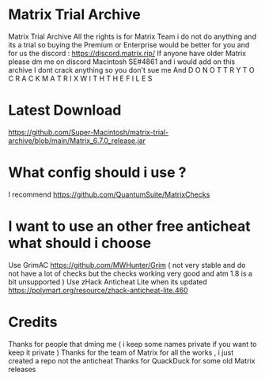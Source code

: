 # Matrix Trial Archive
Matrix Trial Archive
All the rights is for Matrix Team i do not do anything and its a trial so buying the Premium or Enterprise would be better for you and for us the discord : https://discord.matrix.rip/
If anyone have older Matrix please dm me on discord Macintosh SE#4861 and i would add on this archive
I dont crack anything so you don't sue me
And D O  N O T  T R Y  T O  C R A C K  M A T R I X  W I T H  T H E  F I L E S

# Latest Download 
https://github.com/Super-Macintosh/matrix-trial-archive/blob/main/Matrix_6.7.0_release.jar

# What config should i use ?
I recommend https://github.com/QuantumSuite/MatrixChecks

# I want to use an other free anticheat what should i choose
Use GrimAC https://github.com/MWHunter/Grim ( not very stable and do not have a lot of checks but the checks working very good and atm 1.8 is a bit unsupported )
Use zHack Anticheat Lite when its updated https://polymart.org/resource/zhack-anticheat-lite.460

# Credits
Thanks for people that dming me ( i keep some names private if you want to keep it private )
Thanks for the team of Matrix for all the works , i just created a repo not the anticheat
Thanks for QuackDuck for some old Matrix releases

